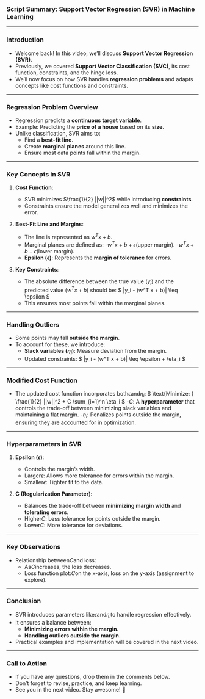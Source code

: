 ### Script Summary: Support Vector Regression (SVR) in Machine Learning

---

### **Introduction**

- Welcome back! In this video, we’ll discuss **Support Vector Regression (SVR)**.
- Previously, we covered **Support Vector Classification (SVC)**, its cost function, constraints, and the hinge loss.
- We’ll now focus on how SVR handles **regression problems** and adapts concepts like cost functions and constraints.

---

### **Regression Problem Overview**

- Regression predicts a **continuous target variable**.
- Example: Predicting the **price of a house** based on its **size**.
- Unlike classification, SVR aims to:
  - Find a **best-fit line**.
  - Create **marginal planes** around this line.
  - Ensure most data points fall within the margin.

---

### **Key Concepts in SVR**

1. **Cost Function**:
   - SVR minimizes $\frac{1}{2} ||w||^2$ while introducing **constraints**.
   - Constraints ensure the model generalizes well and minimizes the error.

2. **Best-Fit Line and Margins**:
   - The line is represented as $w^T x + b$.
   - Marginal planes are defined as:
     -$w^T x + b + \epsilon$(upper margin).
     -$w^T x + b - \epsilon$(lower margin).
   - **Epsilon ($\epsilon$)**: Represents the **margin of tolerance** for errors.

3. **Key Constraints**:
   - The absolute difference between the true value ($y_i$) and the predicted value ($w^T x + b$) should be:
    $
     |y_i - (w^T x + b)| \leq \epsilon
    $
   - This ensures most points fall within the marginal planes.

---

### **Handling Outliers**

- Some points may fall **outside the margin**.
- To account for these, we introduce:
  - **Slack variables ($\eta_i$)**: Measure deviation from the margin.
  - Updated constraints:
   $
    |y_i - (w^T x + b)| \leq \epsilon + \eta_i
   $

---

### **Modified Cost Function**

- The updated cost function incorporates both$\epsilon$and$\eta_i$:
 $
  \text{Minimize: } \frac{1}{2} ||w||^2 + C \sum_{i=1}^n \eta_i
 $
  -$C$: A **hyperparameter** that controls the trade-off between minimizing slack variables and maintaining a flat margin.
  -$\eta_i$: Penalizes points outside the margin, ensuring they are accounted for in optimization.

---

### **Hyperparameters in SVR**

1. **Epsilon ($\epsilon$)**:
   - Controls the margin’s width.
   - Larger$\epsilon$: Allows more tolerance for errors within the margin.
   - Smaller$\epsilon$: Tighter fit to the data.

2. **C (Regularization Parameter)**:
   - Balances the trade-off between **minimizing margin width** and **tolerating errors**.
   - Higher$C$: Less tolerance for points outside the margin.
   - Lower$C$: More tolerance for deviations.

---

### **Key Observations**

- Relationship between$C$and loss:
  - As$C$increases, the loss decreases.
  - Loss function plot:$C$on the x-axis, loss on the y-axis (assignment to explore).

---

### **Conclusion**

- SVR introduces parameters like$\epsilon$and$\eta_i$to handle regression effectively.
- It ensures a balance between:
  - **Minimizing errors within the margin.**
  - **Handling outliers outside the margin.**
- Practical examples and implementation will be covered in the next video.

---

### **Call to Action**

- If you have any questions, drop them in the comments below.
- Don’t forget to revise, practice, and keep learning.
- See you in the next video. Stay awesome! 🚀
